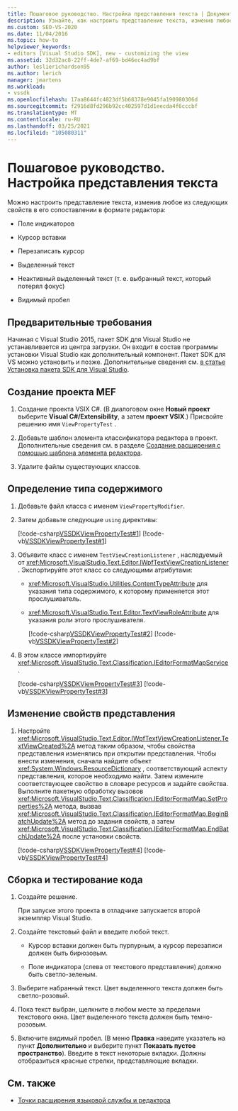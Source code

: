 ```yaml
---
title: Пошаговое руководство. Настройка представления текста | Документация Майкрософт
description: Узнайте, как настроить представление текста, изменив любое из нескольких свойств в сопоставлении формата редактора с помощью этого пошагового руководства.
ms.custom: SEO-VS-2020
ms.date: 11/04/2016
ms.topic: how-to
helpviewer_keywords:
- editors [Visual Studio SDK], new - customizing the view
ms.assetid: 32d32ac8-22ff-4de7-af69-bd46ec4ad9bf
author: leslierichardson95
ms.author: lerich
manager: jmartens
ms.workload:
- vssdk
ms.openlocfilehash: 17aa8644fc4823df5b68378e9045fa190980306d
ms.sourcegitcommit: f2916d8fd296b92cc402597d1d1eecda4f6cccbf
ms.translationtype: MT
ms.contentlocale: ru-RU
ms.lasthandoff: 03/25/2021
ms.locfileid: "105080311"
---
```

# <a name="walkthrough-customize-the-text-view"></a>Пошаговое руководство. Настройка представления текста
Можно настроить представление текста, изменив любое из следующих свойств в его сопоставлении в формате редактора:

- Поле индикаторов

- Курсор вставки

- Перезаписать курсор

- Выделенный текст

- Неактивный выделенный текст (т. е. выбранный текст, который потерял фокус)

- Видимый пробел

## <a name="prerequisites"></a>Предварительные требования
 Начиная с Visual Studio 2015, пакет SDK для Visual Studio не устанавливается из центра загрузки. Он входит в состав программы установки Visual Studio как дополнительный компонент. Пакет SDK для VS можно установить и позже. Дополнительные сведения см. [в статье Установка пакета SDK для Visual Studio](../extensibility/installing-the-visual-studio-sdk.md).

## <a name="create-a-mef-project"></a>Создание проекта MEF

1. Создание проекта VSIX C#. (В диалоговом окне **Новый проект** выберите **Visual C#/Extensibility**, а затем **проект VSIX**.) Присвойте решению имя `ViewPropertyTest` .

2. Добавьте шаблон элемента классификатора редактора в проект. Дополнительные сведения см. в разделе [Создание расширения с помощью шаблона элемента редактора](../extensibility/creating-an-extension-with-an-editor-item-template.md).

3. Удалите файлы существующих классов.

## <a name="define-the-content-type"></a>Определение типа содержимого

1. Добавьте файл класса с именем `ViewPropertyModifier`.

2. Затем добавьте следующие `using` директивы:

    [!code-csharp[VSSDKViewPropertyTest#1](../extensibility/codesnippet/CSharp/walkthrough-customizing-the-text-view_1.cs)]
    [!code-vb[VSSDKViewPropertyTest#1](../extensibility/codesnippet/VisualBasic/walkthrough-customizing-the-text-view_1.vb)]

3. Объявите класс с именем `TestViewCreationListener` , наследуемый от <xref:Microsoft.VisualStudio.Text.Editor.IWpfTextViewCreationListener> . Экспортируйте этот класс со следующими атрибутами:

   - <xref:Microsoft.VisualStudio.Utilities.ContentTypeAttribute> для указания типа содержимого, к которому применяется этот прослушиватель.

   - <xref:Microsoft.VisualStudio.Text.Editor.TextViewRoleAttribute> для указания роли этого прослушивателя.

     [!code-csharp[VSSDKViewPropertyTest#2](../extensibility/codesnippet/CSharp/walkthrough-customizing-the-text-view_2.cs)]
     [!code-vb[VSSDKViewPropertyTest#2](../extensibility/codesnippet/VisualBasic/walkthrough-customizing-the-text-view_2.vb)]

4. В этом классе импортируйте <xref:Microsoft.VisualStudio.Text.Classification.IEditorFormatMapService> .

    [!code-csharp[VSSDKViewPropertyTest#3](../extensibility/codesnippet/CSharp/walkthrough-customizing-the-text-view_3.cs)]
    [!code-vb[VSSDKViewPropertyTest#3](../extensibility/codesnippet/VisualBasic/walkthrough-customizing-the-text-view_3.vb)]

## <a name="change-the-view-properties"></a>Изменение свойств представления

1. Настройте <xref:Microsoft.VisualStudio.Text.Editor.IWpfTextViewCreationListener.TextViewCreated%2A> метод таким образом, чтобы свойства представления изменялись при открытии представления. Чтобы внести изменения, сначала найдите объект <xref:System.Windows.ResourceDictionary> , соответствующий аспекту представления, которое необходимо найти. Затем измените соответствующее свойство в словаре ресурсов и задайте свойства. Выполните пакетную обработку вызовов <xref:Microsoft.VisualStudio.Text.Classification.IEditorFormatMap.SetProperties%2A> метода, вызвав <xref:Microsoft.VisualStudio.Text.Classification.IEditorFormatMap.BeginBatchUpdate%2A> метод до задания свойств, а затем <xref:Microsoft.VisualStudio.Text.Classification.IEditorFormatMap.EndBatchUpdate%2A> после установки свойств.

     [!code-csharp[VSSDKViewPropertyTest#4](../extensibility/codesnippet/CSharp/walkthrough-customizing-the-text-view_4.cs)]
     [!code-vb[VSSDKViewPropertyTest#4](../extensibility/codesnippet/VisualBasic/walkthrough-customizing-the-text-view_4.vb)]

## <a name="build-and-test-the-code"></a>Сборка и тестирование кода

1. Создайте решение.

     При запуске этого проекта в отладчике запускается второй экземпляр Visual Studio.

2. Создайте текстовый файл и введите любой текст.

    - Курсор вставки должен быть пурпурным, а курсор перезаписи должен быть бирюзовым.

    - Поле индикатора (слева от текстового представления) должно быть светло-зеленым.

3. Выберите набранный текст. Цвет выделенного текста должен быть светло-розовый.

4. Пока текст выбран, щелкните в любом месте за пределами текстового окна. Цвет выделенного текста должен быть темно-розовым.

5. Включите видимый пробел. (В меню **Правка** наведите указатель на пункт **Дополнительно** и выберите пункт **Показать пустое пространство**). Введите в текст некоторые вкладки. Должны отобразиться красные стрелки, представляющие вкладки.

## <a name="see-also"></a>См. также
- [Точки расширения языковой службы и редактора](../extensibility/language-service-and-editor-extension-points.md)
